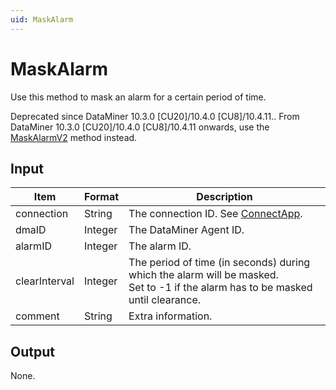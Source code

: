 ```yaml
---
uid: MaskAlarm
---
```


# MaskAlarm

Use this method to mask an alarm for a certain period of time.

Deprecated since DataMiner 10.3.0 [CU20]/10.4.0 [CU8]/10.4.11.<!-- RN 40240 -->. From DataMiner 10.3.0 [CU20]/10.4.0 [CU8]/10.4.11 onwards, use the [MaskAlarmV2](xref:MaskAlarmV2) method instead.

## Input

| Item | Format | Description |
|--|--|--|
| connection | String | The connection ID. See [ConnectApp](xref:ConnectApp). |
| dmaID | Integer | The DataMiner Agent ID. |
| alarmID | Integer | The alarm ID. |
| clearInterval | Integer | The period of time (in seconds) during which the alarm will be masked.<br>Set to -1 if the alarm has to be masked until clearance. |
| comment | String | Extra information. |

## Output

None.
